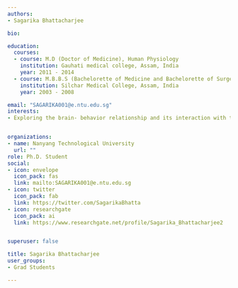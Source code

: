 ```yaml
---
authors:
- Sagarika Bhattacharjee

bio: 

education:
  courses:
  - course: M.D (Doctor of Medicine), Human Physiology
    institution: Gauhati medical college, Assam, India
    year: 2011 - 2014
  - course: M.B.B.S (Bachelorette of Medicine and Bachelorette of Surgery) 
    institution: Silchar Medical College, Assam, India
    year: 2003 - 2008

email: "SAGARIKA001@e.ntu.edu.sg"
interests:
- Exploring the brain- behavior relationship and its interaction with the system of human physiology, thereby influencing the expression of diseases in human beings


organizations:
- name: Nanyang Technological University
  url: ""
role: Ph.D. Student
social:
- icon: envelope
  icon_pack: fas
  link: mailto:SAGARIKA001@e.ntu.edu.sg
- icon: twitter
  icon_pack: fab
  link: https://twitter.com/SagarikaBhatta
- icon: researchgate
  icon_pack: ai
  link: https://www.researchgate.net/profile/Sagarika_Bhattacharjee2


superuser: false

title: Sagarika Bhattacharjee
user_groups:
- Grad Students

---
```


